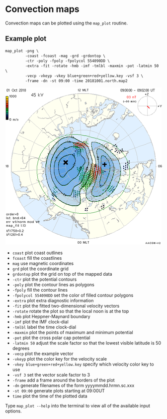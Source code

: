 <!--
(C) copyright 2019 University Centre in Svalbard (UNIS)
author: Emma Bland, UNIS
-->
# Convection maps

Convection maps can be plotted using the `map_plot` routine. 

## Example plot
```
map_plot -png \ 
         -coast -fcoast -mag -grd -grdontop \
         -ctr -poly -fpoly -fpolycol 554090DD \
         -extra -fit -rotate -hmb -imf -tmlbl -maxmin -pot -latmin 50 \
         -vecp -vkeyp -vkey blue+green+red+yellow.key -vsf 3 \
         -frame -dn -st 09:00 -time 20181001.north.map2
```

![!](figures/mapplot1.png)

- `coast` plot coast outlines
- `fcoast` fill the coastlines
- `mag` use magnetic coordinates
- `grd` plot the coordinate grid
- `grdontop` plot the grid on top of the mapped data
- `-ctr` plot the potential contours
- `-poly` plot the contour lines as polygons
- `-fpoly` fill the contour lines 
- `-fpolycol 554090DD` set the color of filled contour polygons
- `-extra` plot extra diagnostic information
- `-fit` plot the fitted two-dimensional velocity vectors
- `-rotate` rotate the plot so that the local noon is at the top
- `-hmb` plot Heppner-Maynard boundary
- `-imf` plot the IMF clock-dial
- `-tmlbl` label the time clock-dial
- `-maxmin` plot the points of maximum and minimum potential
- `-pot` plot the cross polar cap potential
- `-latmin 50` adjust the scale factor so that the lowest visible latitude is 50 degrees
- `-vecp` plot the example vector
- `-vkeyp` plot the color key for the velocity scale
- `-vkey blue+green+red+yellow.key` specify which velocity color key to use
- `-vsf 3` set the vector scale factor to 3
- `-frame` add a frame around the borders of the plot
- `-dn` generate filenames of the form yyyymmdd.hrmn.sc.xxx
- `-st 09:00` generate plots starting at 09:00UT
- `time` plot the time of the plotted data

Type `map_plot --help` into the terminal to view all of the available input options. 
